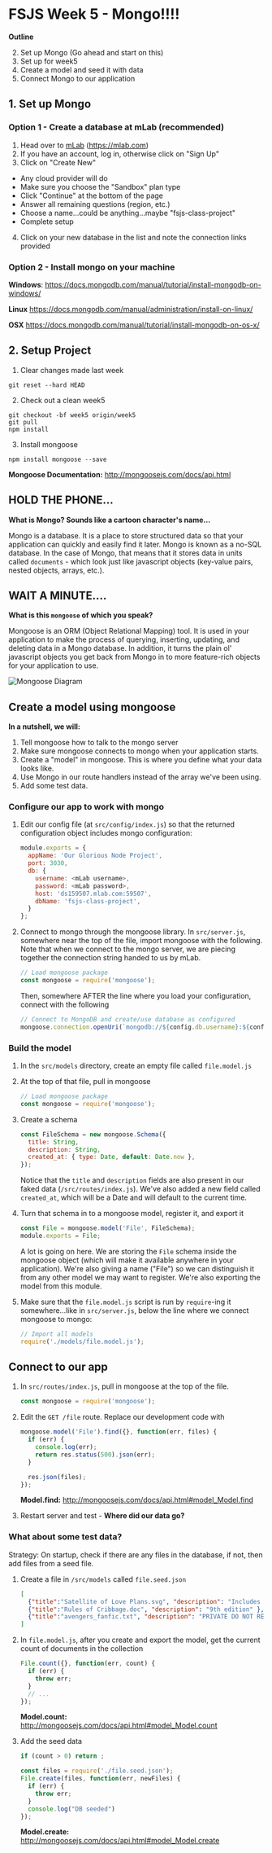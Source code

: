 # FSJS Week 5 - Mongo!!!!

**Outline**

2. Set up Mongo (Go ahead and start on this)
1. Set up for week5
3. Create a model and seed it with data
4. Connect Mongo to our application

## 1. Set up Mongo

### Option 1 - Create a database at mLab (recommended)

1. Head over to [mLab](https://mlab.com)  (https://mlab.com)
2. If you have an account, log in, otherwise click on "Sign Up"
3. Click on "Create New"
  * Any cloud provider will do
  * Make sure you choose the "Sandbox" plan type
  * Click "Continue" at the bottom of the page
  * Answer all remaining questions (region, etc.)
  * Choose a name...could be anything...maybe "fsjs-class-project"
  * Complete setup
4. Click on your new database in the list and note the connection links provided

### Option 2 - Install mongo on your machine

**Windows**:  https://docs.mongodb.com/manual/tutorial/install-mongodb-on-windows/

**Linux**
 https://docs.mongodb.com/manual/administration/install-on-linux/

**OSX**
 https://docs.mongodb.com/manual/tutorial/install-mongodb-on-os-x/


## 2. Setup Project
1. Clear changes made last week
```
git reset --hard HEAD
```

2. Check out a clean week5
```
git checkout -bf week5 origin/week5
git pull
npm install
```

3. Install mongoose
```
npm install mongoose --save
```
**Mongoose Documentation:** http://mongoosejs.com/docs/api.html

## HOLD THE PHONE...
**What is Mongo? Sounds like a cartoon character's name...**

Mongo is a database.  It is a place to store structured data so that your application can quickly and easily find it later.  Mongo is known as a no-SQL database. In the case of Mongo, that means that it stores data in units called `documents` - which look just like javascript objects (key-value pairs, nested objects, arrays, etc.).

## WAIT A MINUTE....
**What is this `mongoose` of which you speak?**

Mongoose is an ORM (Object Relational Mapping) tool.  It is used in your application to make the process of querying, inserting, updating, and deleting data in a Mongo database.  In addition, it turns the plain ol' javascript objects you get back from Mongo in to more feature-rich objects for your application to use.

![Mongoose Diagram](mongoose_diag.png)


## Create a model using mongoose

**In a nutshell, we will:**
1. Tell mongoose how to talk to the mongo server
2. Make sure mongoose connects to mongo when your application starts.
3. Create a "model" in mongoose.  This is where you define what your data looks like.
4. Use Mongo in our route handlers instead of the array we've been using.
5. Add some test data.


### Configure our app to work with mongo
1. Edit our config file (at `src/config/index.js`) so that the returned configuration object includes mongo configuration:
    ```javascript
    module.exports = {
      appName: 'Our Glorious Node Project',
      port: 3030,
      db: {
        username: <mLab username>,
        password: <mLab password>,
        host: 'ds159507.mlab.com:59507',
        dbName: 'fsjs-class-project',
      }
    };
    ```

2. Connect to mongo through the mongoose library.  In `src/server.js`, somewhere near the top of the file, import mongoose with the following.  Note that when we connect to the mongo server, we are piecing together the connection string handed to us by mLab.
    ```javascript
    // Load mongoose package
    const mongoose = require('mongoose');
    ```
    Then, somewhere AFTER the line where you load your configuration, connect with the following
    ```javascript
    // Connect to MongoDB and create/use database as configured
    mongoose.connection.openUri(`mongodb://${config.db.username}:${config.db.password}@${config.db.host}/${config.db.dbName}`);
    ```


### Build the model

1. In the `src/models` directory, create an empty file called `file.model.js`
2. At the top of that file, pull in mongoose
    ```javascript
    // Load mongoose package
    const mongoose = require('mongoose');
    ```

3. Create a schema
    ```javascript
    const FileSchema = new mongoose.Schema({
      title: String,
      description: String,
      created_at: { type: Date, default: Date.now },
    });
    ```
    Notice that the `title` and `description` fields are also present in our faked data (`/src/routes/index.js`).  We've also added a new field called `created_at`, which will be a Date and will default to the current time.

4. Turn that schema in to a mongoose model, register it, and export it
    ```javascript
    const File = mongoose.model('File', FileSchema);
    module.exports = File;
    ```
    A lot is going on here.  We are storing the `File` schema inside the mongoose object (which will make it available anywhere in your application).  We're also giving a name ("File") so we can distinguish it from any other model we may want to register.  We're also exporting the model from this module.

5. Make sure that the `file.model.js` script is run by `require`-ing it somewhere...like in `src/server.js`, below the line where we connect mongoose to mongo:
    ```javascript
    // Import all models
    require('./models/file.model.js');
    ```

## Connect to our app
1. In `src/routes/index.js`, pull in mongoose at the top of the file.
    ```javascript
    const mongoose = require('mongoose');
    ```

2. Edit the `GET /file` route.  Replace our development code with
    ```javascript
    mongoose.model('File').find({}, function(err, files) {
      if (err) {
        console.log(err);
        return res.status(500).json(err);
      }

      res.json(files);
    });
    ```
    **Model.find:** http://mongoosejs.com/docs/api.html#model_Model.find

3. Restart server and test - **Where did our data go?**

### What about some test data?
Strategy: On startup, check if there are any files in the database, if not, then add files from a seed file.

1. Create a file in `/src/models` called `file.seed.json`
    ```json
    [
      {"title":"Satellite of Love Plans.svg", "description": "Includes fix for exhaust port vulnerability" },
      {"title":"Rules of Cribbage.doc", "description": "9th edition" },
      {"title":"avengers_fanfic.txt", "description": "PRIVATE DO NOT READ" }
    ]
    ```

2. In `file.model.js`, after you create and export the model, get the current count of documents in the collection
    ```javascript
    File.count({}, function(err, count) {
      if (err) {
        throw err;
      }
      // ...
    });
    ```
    **Model.count:** http://mongoosejs.com/docs/api.html#model_Model.count

3. Add the seed data
    ```javascript
    if (count > 0) return ;

    const files = require('./file.seed.json');
    File.create(files, function(err, newFiles) {
      if (err) {
        throw err;
      }
      console.log("DB seeded")
    });
    ```
    **Model.create:** http://mongoosejs.com/docs/api.html#model_Model.create